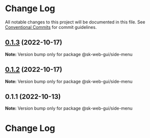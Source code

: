 # Change Log

All notable changes to this project will be documented in this file.
See [Conventional Commits](https://conventionalcommits.org) for commit guidelines.

## [0.1.3](https://github.com/Sundsvallskommun/web-shared-components/compare/@sk-web-gui/side-menu@0.1.2...@sk-web-gui/side-menu@0.1.3) (2022-10-17)

**Note:** Version bump only for package @sk-web-gui/side-menu





## [0.1.2](https://github.com/Sundsvallskommun/web-shared-components/compare/@sk-web-gui/side-menu@0.1.1...@sk-web-gui/side-menu@0.1.2) (2022-10-17)

**Note:** Version bump only for package @sk-web-gui/side-menu






## 0.1.1 (2022-10-13)

**Note:** Version bump only for package @sk-web-gui/side-menu








# Change Log
